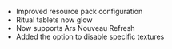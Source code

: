 - Improved resource pack configuration
- Ritual tablets now glow
- Now supports Ars Nouveau Refresh
- Added the option to disable specific textures